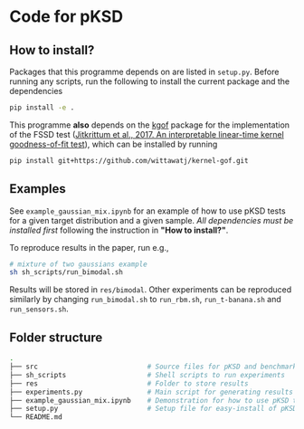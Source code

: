 # Code for pKSD
## How to install?
Packages that this programme depends on are listed in `setup.py`. Before running any scripts, run the following to install the current package and the dependencies
```bash
pip install -e .
```
This programme **also** depends on the [kgof]() package for the implementation of the FSSD test ([Jitkrittum et al., 2017. An interpretable linear-time kernel goodness-of-fit test](http://papers.neurips.cc/paper/6630-a-linear-time-kernel-goodness-of-fit-test.pdf)), which can be installed by running
```bash
pip install git+https://github.com/wittawatj/kernel-gof.git
```

## Examples
See `example_gaussian_mix.ipynb` for an example of how to use pKSD tests for a given target distribution and a given sample. *All dependencies must be installed first* following the instruction in **"How to install?"**.

To reproduce results in the paper, run e.g.,
```bash
# mixture of two gaussians example
sh sh_scripts/run_bimodal.sh
```
Results will be stored in `res/bimodal`. Other experiments can be reproduced similarly by changing `run_bimodal.sh` to `run_rbm.sh`, `run_t-banana.sh` and `run_sensors.sh`.

## Folder structure

```bash
.
├── src                           # Source files for pKSD and benchmarks
├── sh_scripts                    # Shell scripts to run experiments
├── res                           # Folder to store results
├── experiments.py                # Main script for generating results
├── example_gaussian_mix.ipynb    # Demonstration for how to use pKSD tests
├── setup.py                      # Setup file for easy-install of pKSD
└── README.md
```

